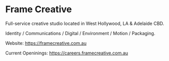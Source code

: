 # Frame Creative #

Full-service creative studio located in West Hollywood, LA & Adelaide CBD.

Identity / Communications / Digital / Environment / Motion / Packaging.

Website: https://framecreative.com.au

Current Openinings: https://careers.framecreative.com.au

